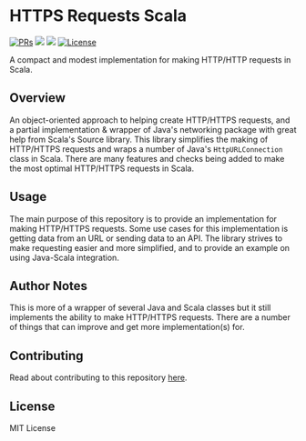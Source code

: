 # HTTPS Requests Scala

<div>
  <p>
    <a href="https://github.com/KaNguy/HTTPS-Requests-Scala/pulls"><img src="https://shields.io/github/issues-pr/KaNguy/HTTPS-Requests-Scala?color=da301b" alt="PRs" /></a>
    <a><img src="https://shields.io/github/languages/code-size/KaNguy/HTTPS-Requests-Scala?color=da301b" /></a>
    <!-- <a><img src="https://shields.io/tokei/lines/github/KaNguy/HTTPS-Requests-Scala" /></a> -->
    <a><img src="https://img.shields.io/github/last-commit/KaNguy/HTTPS-Requests-Scala?color=007ace"></a>
    <a href="LICENSE.md"><img src="https://img.shields.io/github/license/KaNguy/HTTPS-Requests-Scala?color=007ace" alt="License" /></a>
  </p>
</div>

A compact and modest implementation for making HTTP/HTTP requests in Scala.

## Overview
An object-oriented approach to helping create HTTP/HTTPS requests, and a partial implementation & wrapper of Java's networking package with great help from Scala's Source library. This library simplifies the making of HTTP/HTTPS requests and wraps a number of Java's `HttpURLConnection` class in Scala. There are many features and checks being added to make the most optimal HTTP/HTTPS requests in Scala.

## Usage
The main purpose of this repository is to provide an implementation for making HTTP/HTTPS requests. Some use cases for this implementation is getting data from an URL or sending data to an API. 
The library strives to make requesting easier and more simplified, and to provide an example on using Java-Scala integration.

## Author Notes
This is more of a wrapper of several Java and Scala classes but it still implements the ability to make HTTP/HTTPS requests. There are a number of things that can improve and get more implementation(s) for.

## Contributing
Read about contributing to this repository [here](CONTRIBUTING.md).

## License
MIT License